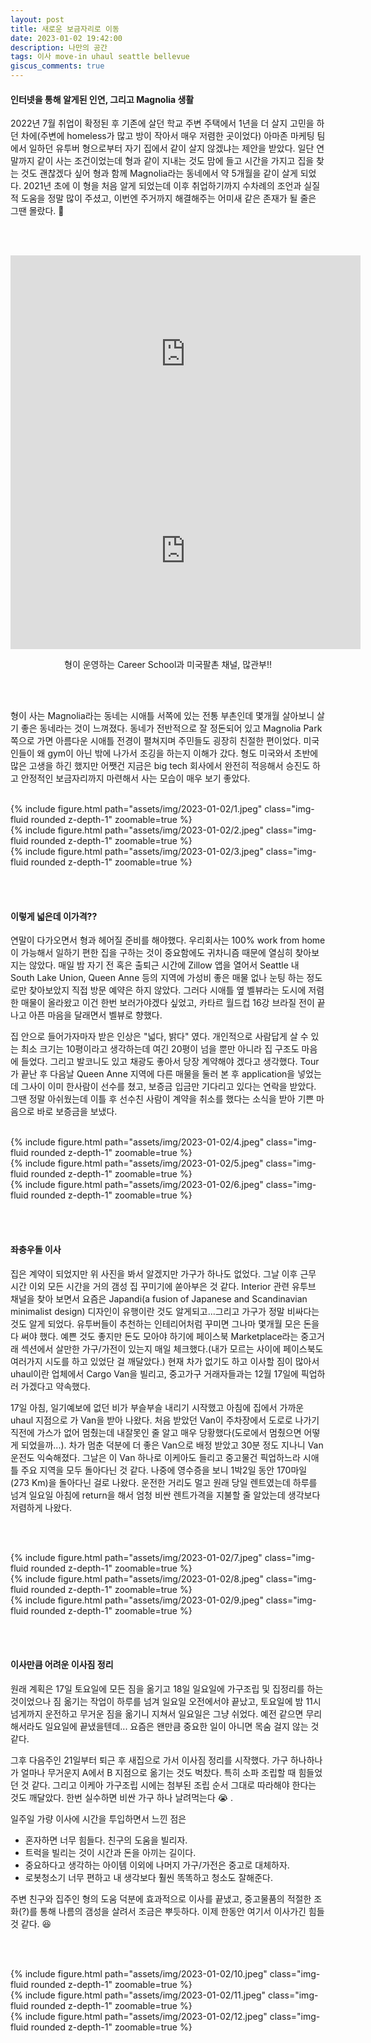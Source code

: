 ```yaml
---
layout: post
title: 새로운 보금자리로 이동
date: 2023-01-02 19:42:00
description: 나만의 공간
tags: 이사 move-in uhaul seattle bellevue
giscus_comments: true
---
```


#### 인터넷을 통해 알게된 인연, 그리고 Magnolia 생활
2022년 7월 취업이 확정된 후 기존에 살던 학교 주변 주택에서 1년을 더 살지 고민을 하던 차에(주변에 homeless가 많고 방이 작아서 매우 저렴한 곳이었다) 아마존 마케팅 팀에서 일하던 유투버 형으로부터 자기 집에서 같이 살지 않겠냐는 제안을 받았다. 일단 연말까지 같이 사는 조건이었는데 형과 같이 지내는 것도 맘에 들고 시간을 가지고 집을 찾는 것도 괜찮겠다 싶어 형과 함께 Magnolia라는 동네에서 약 5개월을 같이 살게 되었다. 2021년 초에 이 형을 처음 알게 되었는데 이후 취업하기까지 수차례의 조언과 실질적 도움을 정말 많이 주셨고, 이번엔 주거까지 해결해주는 어미새 같은 존재가 될 줄은 그땐 몰랐다. :angel: 

<br><br>

<p style="text-align:center;">
    <iframe width="560" height="315" src="https://www.youtube.com/embed/1wa5gWLwG3I" title="YouTube video player" frameborder="0" allow="accelerometer; autoplay; clipboard-write; encrypted-media; gyroscope; picture-in-picture" allowfullscreen></iframe>
    <iframe width="560" height="315" src="https://www.youtube.com/embed/-a_dobgBE88" title="YouTube video player" frameborder="0" allow="accelerometer; autoplay; clipboard-write; encrypted-media; gyroscope; picture-in-picture" allowfullscreen></iframe>
    <div>
        <p style="text-align:center;">형이 운영하는 Career School과 미국팔촌 채널, 많관부!!</p>
    </div>
</p>

<br><br>

형이 사는 Magnolia라는 동네는 시애틀 서쪽에 있는 전통 부촌인데 몇개월 살아보니 살기 좋은 동네라는 것이 느껴졌다. 동네가 전반적으로 잘 정돈되어 있고 Magnolia Park 쪽으로 가면 아름다운 시애틀 전경이 펼쳐지며 주민들도 굉장히 친절한 편이었다. 미국인들이 왜 gym이 아닌 밖에 나가서 조깅을 하는지 이해가 갔다. 형도 미국와서 초반에 많은 고생을 하긴 했지만 어쨋건 지금은 big tech 회사에서 완전히 적응해서 승진도 하고 안정적인 보금자리까지 마련해서 사는 모습이 매우 보기 좋았다.
<br><br>

<div class="row mt-3">
    <div class="col-sm mt-3 mt-md-0">
        {% include figure.html path="assets/img/2023-01-02/1.jpeg" class="img-fluid rounded z-depth-1" zoomable=true %}
    </div>
    <div class="col-sm mt-3 mt-md-0">
        {% include figure.html path="assets/img/2023-01-02/2.jpeg" class="img-fluid rounded z-depth-1" zoomable=true %}
    </div>
    <div class="col-sm mt-3 mt-md-0">
        {% include figure.html path="assets/img/2023-01-02/3.jpeg" class="img-fluid rounded z-depth-1" zoomable=true %}
    </div>
</div>

<br><br>

#### 이렇게 넓은데 이가격??
연말이 다가오면서 형과 헤어질 준비를 해야했다. 우리회사는 100% work from home이 가능해서 일하기 편한 집을 구하는 것이 중요함에도 귀차니즘 때문에 열심히 찾아보지는 않았다. 매일 밤 자기 전 혹은 출퇴근 시간에 Zillow 앱을 열어서 Seattle 내 South Lake Union, Queen Anne 등의 지역에 가성비 좋은 매물 없나 눈팅 하는 정도로만 찾아보았지 직접 방문 예약은 하지 않았다. 그러다 시애틀 옆 벨뷰라는 도시에 저렴한 매물이 올라왔고 이건 한번 보러가야겠다 싶었고, 카타르 월드컵 16강 브라질 전이 끝나고 아픈 마음을 달래면서 벨뷰로 향했다.

집 안으로 들어가자마자 받은 인상은 "넓다, 밝다" 였다. 개인적으로 사람답게 살 수 있는 최소 크기는 10평이라고 생각하는데 여긴 20평이 넘을 뿐만 아니라 집 구조도 마음에 들었다. 그리고 발코니도 있고 채광도 좋아서 당장 계약해야 겠다고 생각했다. Tour가 끝난 후 다음날 Queen Anne 지역에 다른 매물을 둘러 본 후 application을 넣었는데 그사이 이미 한사람이 선수를 쳤고, 보증금 입금만 기다리고 있다는 연락을 받았다. 그땐 정말 아쉬웠는데 이틀 후 선수친 사람이 계약을 취소를 했다는 소식을 받아 기쁜 마음으로 바로 보증금을 보냈다.
<br><br>

<div class="row mt-3">
    <div class="col-sm mt-3 mt-md-0">
        {% include figure.html path="assets/img/2023-01-02/4.jpeg" class="img-fluid rounded z-depth-1" zoomable=true %}
    </div>
    <div class="col-sm mt-3 mt-md-0">
        {% include figure.html path="assets/img/2023-01-02/5.jpeg" class="img-fluid rounded z-depth-1" zoomable=true %}
    </div>
    <div class="col-sm mt-3 mt-md-0">
        {% include figure.html path="assets/img/2023-01-02/6.jpeg" class="img-fluid rounded z-depth-1" zoomable=true %}
    </div>
</div>

<br><br>

#### 좌충우돌 이사
집은 계약이 되었지만 위 사진을 봐서 알겠지만 가구가 하나도 없었다. 그날 이후 근무 시간 이외 모든 시간을 거의 갬성 집 꾸미기에 쏟아부은 것 같다. Interior 관련 유투브 채널을 찾아 보면서 요즘은 Japandi(a fusion of Japanese and Scandinavian minimalist design) 디자인이 유행이란 것도 알게되고...그리고 가구가 정말 비싸다는 것도 알게 되었다. 유투버들이 추천하는 인테리어처럼 꾸미면 그나마 몇개월 모은 돈을 다 써야 했다. 예쁜 것도 좋지만 돈도 모아야 하기에 페이스북 Marketplace라는 중고거래 섹션에서 살만한 가구/가전이 있는지 매일 체크했다.(내가 모르는 사이에 페이스북도 여러가지 시도를 하고 있었단 걸 깨달았다.) 현재 차가 없기도 하고 이사할 짐이 많아서 uhaul이란 업체에서 Cargo Van을 빌리고, 중고가구 거래자들과는 12월 17일에 픽업하러 가겠다고 약속했다.

17일 아침, 일기예보에 없던 비가 부슬부슬 내리기 시작했고 아침에 집에서 가까운 uhaul 지점으로 가 Van을 받아 나왔다. 처음 받았던 Van이 주차장에서 도로로 나가기 직전에 가스가 없어 멈췄는데 내잘못인 줄 알고 매우 당황했다(도로에서 멈췄으면 어떻게 되었을까...). 차가 멈춘 덕분에 더 좋은 Van으로 배정 받았고 30분 정도 지나니 Van 운전도 익숙해졌다. 그날은 이 Van 하나로 이케아도 들리고 중고물건 픽업하느라 시애틀 주요 지역을 모두 돌아다닌 것 같다. 나중에 영수증을 보니 1박2일 동안 170마일(273 Km)을 돌아다닌 걸로 나왔다. 운전한 거리도 멀고 원래 당일 렌트였는데 하루를 넘겨 일요일 아침에 return을 해서 엄청 비싼 렌트가격을 지불할 줄 알았는데 생각보다 저렴하게 나왔다.

<br><br>

<div class="row mt-3">
    <div class="col-sm mt-3 mt-md-0">
        {% include figure.html path="assets/img/2023-01-02/7.jpeg" class="img-fluid rounded z-depth-1" zoomable=true %}
    </div>
    <div class="col-sm mt-3 mt-md-0">
        {% include figure.html path="assets/img/2023-01-02/8.jpeg" class="img-fluid rounded z-depth-1" zoomable=true %}
    </div>
    <div class="col-sm mt-3 mt-md-0">
        {% include figure.html path="assets/img/2023-01-02/9.jpeg" class="img-fluid rounded z-depth-1" zoomable=true %}
    </div>
</div>

<br><br>

#### 이사만큼 어려운 이사짐 정리
원래 계획은 17일 토요일에 모든 짐을 옮기고 18일 일요일에 가구조립 및 집정리를 하는 것이었으나 짐 옮기는 작업이 하루를 넘겨 일요일 오전에서야 끝났고, 토요일에 밤 11시 넘게까지 운전하고 무거운 짐을 옮기니 지쳐서 일요일은 그냥 쉬었다. 예전 같으면 무리해서라도 일요일에 끝냈을텐데... 요즘은 왠만큼 중요한 일이 아니면 목숨 걸지 않는 것 같다.

그후 다음주인 21일부터 퇴근 후 새집으로 가서 이사짐 정리를 시작했다. 가구 하나하나가 얼마나 무거운지 A에서 B 지점으로 옮기는 것도 벅찼다. 특히 소파 조립할 때 힘들었던 것 같다. 그리고 이케아 가구조립 시에는 첨부된 조립 순서 그대로 따라해야 한다는 것도 깨달았다. 한번 실수하면 비싼 가구 하나 날려먹는다 :sob: .

일주일 가량 이사에 시간을 투입하면서 느낀 점은

* 혼자하면 너무 힘들다. 친구의 도움을 빌리자.
* 트럭을 빌리는 것이 시간과 돈을 아끼는 길이다.
* 중요하다고 생각하는 아이템 이외에 나머지 가구/가전은 중고로 대체하자.
* 로봇청소기 너무 편하고 내 생각보다 훨씬 똑똑하고 청소도 잘해준다.

주변 친구와 집주인 형의 도움 덕분에 효과적으로 이사를 끝냈고, 중고물품의 적절한 조화(?)를 통해 나름의 갬성을 살려서 조금은 뿌듯하다. 이제 한동안 여기서 이사가긴 힘들 것 같다. :satisfied:

<br><br>

<div class="row mt-3">
    <div class="col-sm mt-3 mt-md-0">
        {% include figure.html path="assets/img/2023-01-02/10.jpeg" class="img-fluid rounded z-depth-1" zoomable=true %}
    </div>
    <div class="col-sm mt-3 mt-md-0">
        {% include figure.html path="assets/img/2023-01-02/11.jpeg" class="img-fluid rounded z-depth-1" zoomable=true %}
    </div>
    <div class="col-sm mt-3 mt-md-0">
        {% include figure.html path="assets/img/2023-01-02/12.jpeg" class="img-fluid rounded z-depth-1" zoomable=true %}
    </div>
</div>